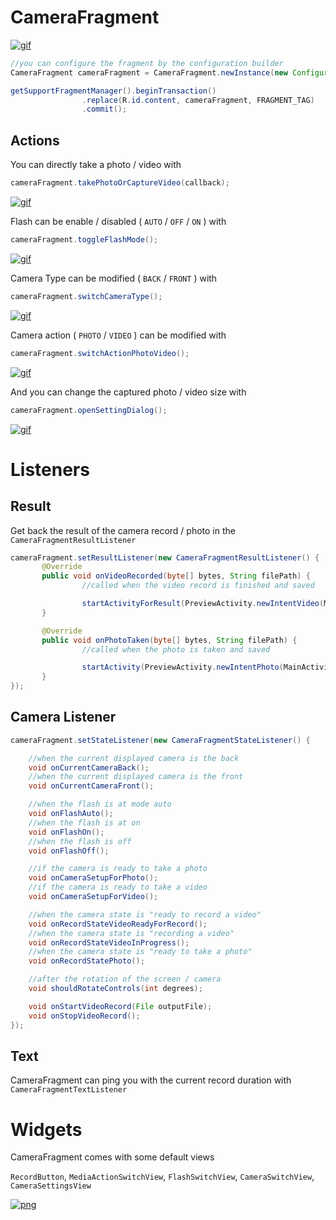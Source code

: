 # CameraFragment

[![gif](https://raw.githubusercontent.com/florent37/CameraFragment/master/media/cameraFragment.gif)](https://github.com/florent37/CameraFragment)

```java
//you can configure the fragment by the configuration builder
CameraFragment cameraFragment = CameraFragment.newInstance(new Configuration.Builder().build());

getSupportFragmentManager().beginTransaction()
                .replace(R.id.content, cameraFragment, FRAGMENT_TAG)
                .commit();
```

## Actions

You can directly take a photo / video with
```java
cameraFragment.takePhotoOrCaptureVideo(callback);
```

[![gif](https://raw.githubusercontent.com/florent37/CameraFragment/master/media/take_photo.gif)](https://github.com/florent37/CameraFragment)

Flash can be enable / disabled ( `AUTO` / `OFF` / `ON` ) with

```java
cameraFragment.toggleFlashMode();
```

[![gif](https://raw.githubusercontent.com/florent37/CameraFragment/master/media/switch_flash.gif)](https://github.com/florent37/CameraFragment)

Camera Type can be modified ( `BACK` / `FRONT` ) with

```java
cameraFragment.switchCameraType();
```

[![gif](https://raw.githubusercontent.com/florent37/CameraFragment/master/media/switch_camera.gif)](https://github.com/florent37/CameraFragment)

Camera action ( `PHOTO` / `VIDEO` ) can be modified with

```java
cameraFragment.switchActionPhotoVideo();
```

[![gif](https://raw.githubusercontent.com/florent37/CameraFragment/master/media/switch_action.gif)](https://github.com/florent37/CameraFragment)

And you can change the captured photo / video size with

```java
cameraFragment.openSettingDialog();
```

[![gif](https://raw.githubusercontent.com/florent37/CameraFragment/master/media/settings.gif)](https://github.com/florent37/CameraFragment)

# Listeners

## Result

Get back the result of the camera record / photo in the `CameraFragmentResultListener`

```java
cameraFragment.setResultListener(new CameraFragmentResultListener() {
       @Override
       public void onVideoRecorded(byte[] bytes, String filePath) {
                //called when the video record is finished and saved

                startActivityForResult(PreviewActivity.newIntentVideo(MainActivity.this, filePath));
       }

       @Override
       public void onPhotoTaken(byte[] bytes, String filePath) {
                //called when the photo is taken and saved

                startActivity(PreviewActivity.newIntentPhoto(MainActivity.this, filePath));
       }
});
```

## Camera Listener

```java
cameraFragment.setStateListener(new CameraFragmentStateListener() {

    //when the current displayed camera is the back
    void onCurrentCameraBack();
    //when the current displayed camera is the front
    void onCurrentCameraFront();

    //when the flash is at mode auto
    void onFlashAuto();
    //when the flash is at on
    void onFlashOn();
    //when the flash is off
    void onFlashOff();

    //if the camera is ready to take a photo
    void onCameraSetupForPhoto();
    //if the camera is ready to take a video
    void onCameraSetupForVideo();

    //when the camera state is "ready to record a video"
    void onRecordStateVideoReadyForRecord();
    //when the camera state is "recording a video"
    void onRecordStateVideoInProgress();
    //when the camera state is "ready to take a photo"
    void onRecordStatePhoto();

    //after the rotation of the screen / camera
    void shouldRotateControls(int degrees);

    void onStartVideoRecord(File outputFile);
    void onStopVideoRecord();
});
```

## Text

CameraFragment can ping you with the current record duration with `CameraFragmentTextListener`

# Widgets

CameraFragment comes with some default views

`RecordButton`, `MediaActionSwitchView`, `FlashSwitchView`, `CameraSwitchView`, `CameraSettingsView`

[![png](https://raw.githubusercontent.com/florent37/CameraFragment/master/media/buttons.png)](https://github.com/florent37/CameraFragment)
